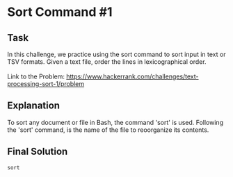 # Sort Command #1
## Task
In this challenge, we practice using the sort command to sort input in text or TSV formats. Given a text file, order the lines in lexicographical order. <br>
<br>
Link to the Problem: https://www.hackerrank.com/challenges/text-processing-sort-1/problem

## Explanation
To sort any document or file in Bash, the command 'sort' is used. Following the 'sort' command, is the name of the file to reoorganize its contents.  
## Final Solution
```
sort
```
